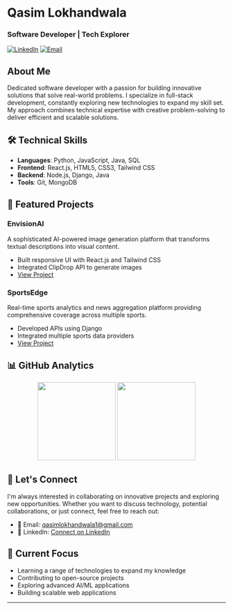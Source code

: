 # Qasim Lokhandwala
### Software Developer | Tech Explorer

[![LinkedIn](https://img.shields.io/badge/LinkedIn-Connect-blue)](https://www.linkedin.com/in/qasim-lokhandwala-254a5a2a5)
[![Email](https://img.shields.io/badge/Email-Contact-red)](mailto:qasimlokhandwala1@gmail.com)

## About Me
Dedicated software developer with a passion for building innovative solutions that solve real-world problems. I specialize in full-stack development, constantly exploring new technologies to expand my skill set. My approach combines technical expertise with creative problem-solving to deliver efficient and scalable solutions.

## 🛠️ Technical Skills
- **Languages**: Python, JavaScript, Java, SQL
- **Frontend**: React.js, HTML5, CSS3, Tailwind CSS
- **Backend**: Node.js, Django, Java
- **Tools**: Git, MongoDB

## 🎯 Featured Projects

### EnvisionAI
A sophisticated AI-powered image generation platform that transforms textual descriptions into visual content.
- Built responsive UI with React.js and Tailwind CSS
- Integrated ClipDrop API to generate images
- [View Project](https://github.com/QASIM-LOKHANDWALA/EnvisionAI)

### SportsEdge
Real-time sports analytics and news aggregation platform providing comprehensive coverage across multiple sports.
- Developed APIs using Django
- Integrated multiple sports data providers
- [View Project](https://github.com/QASIM-LOKHANDWALA/SportsEdge)

## 📊 GitHub Analytics
<div align="center">
  <img height="180em" src="https://github-readme-stats.vercel.app/api?username=QASIM-LOKHANDWALA&show_icons=true&theme=github_dark&hide_border=true&include_all_commits=true&count_private=true"/>
  <img height="180em" src="https://github-readme-streak-stats.herokuapp.com/?user=QASIM-LOKHANDWALA&theme=github-dark&hide_border=true"/>
</div>

## 🤝 Let's Connect
I'm always interested in collaborating on innovative projects and exploring new opportunities. Whether you want to discuss technology, potential collaborations, or just connect, feel free to reach out:

- 📧 Email: qasimlokhandwala1@gmail.com
- 💼 LinkedIn: [Connect on LinkedIn](https://www.linkedin.com/in/qasim-lokhandwala-254a5a2a5)

## 📌 Current Focus
- Learning a range of technologies to expand my knowledge
- Contributing to open-source projects
- Exploring advanced AI/ML applications
- Building scalable web applications

---
